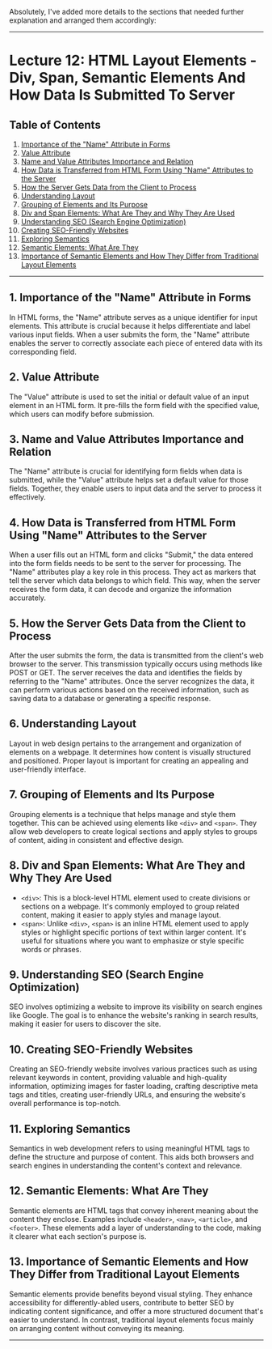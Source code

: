 Absolutely, I've added more details to the sections that needed further explanation and arranged them accordingly:

---

# Lecture 12: HTML Layout Elements - Div, Span, Semantic Elements And How Data Is Submitted To Server

## Table of Contents

1. [Importance of the "Name" Attribute in Forms](#importance-of-the-name-attribute-in-form)
2. [Value Attribute](#value-attribute)
3. [Name and Value Attributes Importance and Relation](#name-and-value-attributes-importance-and-relation)
4. [How Data is Transferred from HTML Form Using "Name" Attributes to the Server](#how-data-is-transferred-from-html-form-using-name-attributes-to-server)
5. [How the Server Gets Data from the Client to Process](#how-the-server-gets-data-from-client-to-process)
6. [Understanding Layout](#understanding-layout)
7. [Grouping of Elements and Its Purpose](#grouping-of-elements-and-its-purpose)
8. [Div and Span Elements: What Are They and Why They Are Used](#div-and-span-elements-what-are-they-and-why-they-are-used)
9. [Understanding SEO (Search Engine Optimization)](#understanding-seo)
10. [Creating SEO-Friendly Websites](#creating-seo-friendly-websites)
11. [Exploring Semantics](#exploring-semantics)
12. [Semantic Elements: What Are They](#semantic-elements-what-are-they)
13. [Importance of Semantic Elements and How They Differ from Traditional Layout Elements](#importance-of-semantic-elements-and-how-they-differ-from-traditional-layout-elements)

---

## 1. Importance of the "Name" Attribute in Forms

In HTML forms, the "Name" attribute serves as a unique identifier for input elements. This attribute is crucial because it helps differentiate and label various input fields. When a user submits the form, the "Name" attribute enables the server to correctly associate each piece of entered data with its corresponding field.

## 2. Value Attribute

The "Value" attribute is used to set the initial or default value of an input element in an HTML form. It pre-fills the form field with the specified value, which users can modify before submission.

## 3. Name and Value Attributes Importance and Relation

The "Name" attribute is crucial for identifying form fields when data is submitted, while the "Value" attribute helps set a default value for those fields. Together, they enable users to input data and the server to process it effectively.

## 4. How Data is Transferred from HTML Form Using "Name" Attributes to the Server

When a user fills out an HTML form and clicks "Submit," the data entered into the form fields needs to be sent to the server for processing. The "Name" attributes play a key role in this process. They act as markers that tell the server which data belongs to which field. This way, when the server receives the form data, it can decode and organize the information accurately.

## 5. How the Server Gets Data from the Client to Process

After the user submits the form, the data is transmitted from the client's web browser to the server. This transmission typically occurs using methods like POST or GET. The server receives the data and identifies the fields by referring to the "Name" attributes. Once the server recognizes the data, it can perform various actions based on the received information, such as saving data to a database or generating a specific response.

## 6. Understanding Layout

Layout in web design pertains to the arrangement and organization of elements on a webpage. It determines how content is visually structured and positioned. Proper layout is important for creating an appealing and user-friendly interface.

## 7. Grouping of Elements and Its Purpose

Grouping elements is a technique that helps manage and style them together. This can be achieved using elements like `<div>` and `<span>`. They allow web developers to create logical sections and apply styles to groups of content, aiding in consistent and effective design.

## 8. Div and Span Elements: What Are They and Why They Are Used

- `<div>`: This is a block-level HTML element used to create divisions or sections on a webpage. It's commonly employed to group related content, making it easier to apply styles and manage layout.
- `<span>`: Unlike `<div>`, `<span>` is an inline HTML element used to apply styles or highlight specific portions of text within larger content. It's useful for situations where you want to emphasize or style specific words or phrases.

## 9. Understanding SEO (Search Engine Optimization)

SEO involves optimizing a website to improve its visibility on search engines like Google. The goal is to enhance the website's ranking in search results, making it easier for users to discover the site.

## 10. Creating SEO-Friendly Websites

Creating an SEO-friendly website involves various practices such as using relevant keywords in content, providing valuable and high-quality information, optimizing images for faster loading, crafting descriptive meta tags and titles, creating user-friendly URLs, and ensuring the website's overall performance is top-notch.

## 11. Exploring Semantics

Semantics in web development refers to using meaningful HTML tags to define the structure and purpose of content. This aids both browsers and search engines in understanding the content's context and relevance.

## 12. Semantic Elements: What Are They

Semantic elements are HTML tags that convey inherent meaning about the content they enclose. Examples include `<header>`, `<nav>`, `<article>`, and `<footer>`. These elements add a layer of understanding to the code, making it clearer what each section's purpose is.

## 13. Importance of Semantic Elements and How They Differ from Traditional Layout Elements

Semantic elements provide benefits beyond visual styling. They enhance accessibility for differently-abled users, contribute to better SEO by indicating content significance, and offer a more structured document that's easier to understand. In contrast, traditional layout elements focus mainly on arranging content without conveying its meaning.

---
